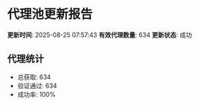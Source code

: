 # 代理池更新报告

**更新时间**: 2025-08-25 07:57:43
**有效代理数量**: 634
**更新状态**:  成功

## 代理统计
- 总获取: 634
- 验证通过: 634
- 成功率: 100%
